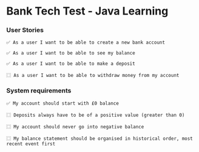 # Bank Tech Test - Java Learning

### User Stories
````
✅ As a user I want to be able to create a new bank account
````
````
✅ As a user I want to be able to see my balance
````
````
✅ As a user I want to be able to make a deposit
````
````
⿴ As a user I want to be able to withdraw money from my account
````

### System requirements
````
✅ My account should start with £0 balance
````
````
⿴ Deposits always have to be of a positive value (greater than 0)
````
````
⿴ My account should never go into negative balance
````
````
⿴ My balance statement should be organised in historical order, most recent event first
````